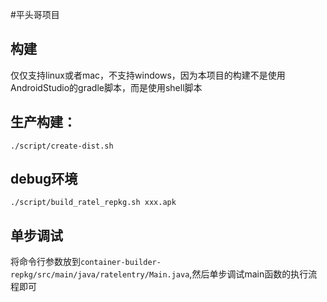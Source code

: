 #平头哥项目

## 构建
仅仅支持linux或者mac，不支持windows，因为本项目的构建不是使用AndroidStudio的gradle脚本，而是使用shell脚本

## 生产构建：
```
./script/create-dist.sh
```

## debug环境
```
./script/build_ratel_repkg.sh xxx.apk
```

## 单步调试
将命令行参数放到``container-builder-repkg/src/main/java/ratelentry/Main.java``,然后单步调试main函数的执行流程即可

